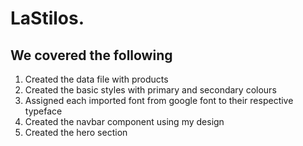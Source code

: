 # LaStilos.

## We covered the following

1. Created the data file with products
2. Created the basic styles with primary and secondary colours
3. Assigned each imported font from google font to their respective typeface
4. Created the navbar component using my design
5. Created the hero section
